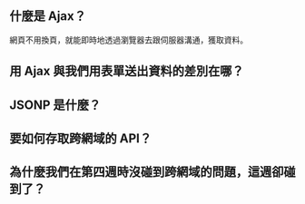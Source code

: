 ## 什麼是 Ajax？
網頁不用換頁，就能即時地透過瀏覽器去跟伺服器溝通，獲取資料。
## 用 Ajax 與我們用表單送出資料的差別在哪？


## JSONP 是什麼？


## 要如何存取跨網域的 API？


## 為什麼我們在第四週時沒碰到跨網域的問題，這週卻碰到了？


